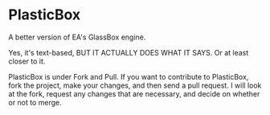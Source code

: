 PlasticBox
==========

A better version of EA's GlassBox engine.

Yes, it's text-based, BUT IT ACTUALLY DOES WHAT IT SAYS. Or at least closer to it.

PlasticBox is under Fork and Pull. If you want to contribute to PlasticBox, fork the project, make your changes, and then send a pull request. I will look at the fork, request any changes that are necessary, and decide on whether or not to merge.
